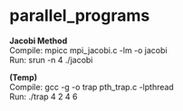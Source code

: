# parallel_programs

**Jacobi Method** <br />
Compile: mpicc mpi_jacobi.c -lm -o jacobi <br />
Run: srun -n 4 ./jacobi

**(Temp)** <br />
Compile: gcc -g -o trap pth_trap.c -lpthread <br />
Run: ./trap 4 2 4 6

